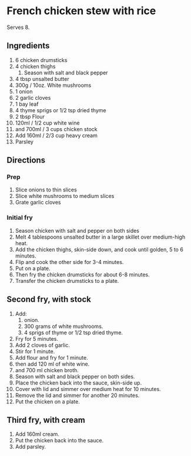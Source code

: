 # French chicken stew with rice

Serves 8. 

## Ingredients
1. 6 chicken drumsticks
1. 4 chicken thighs
	1. Season with salt and black pepper
1. 4 tbsp unsalted butter
1. 300g / 10oz. White mushrooms
1. 1 onion
1. 2 garlic cloves
1. 1 bay leaf
1. 4 thyme sprigs or 1/2 tsp dried thyme
1. 2 tbsp Flour
1. 120ml / 1/2 cup white wine
1. and 700ml / 3 cups chicken stock
1. Add 160ml / 2/3 cup heavy cream
1. Parsley


## Directions

### Prep
1. Slice onions to thin slices
1. Slice white mushrooms to medium slices 
1. Grate garlic cloves 

### Initial fry
1. Season chicken with salt and pepper on both sides
1. Melt 4 tablespoons unsalted butter in a large skillet over medium-high heat.
1. Add the chicken thighs, skin-side down, and cook until golden, 5 to 6 minutes.
1. Flip and cook the other side for 3-4 minutes.
1. Put on a plate.
1. Then fry the chicken drumsticks for about 6-8 minutes.
1. Transfer the chicken drumsticks to a plate.

## Second fry, with stock
1. Add:
	1. onion.
	1. 300 grams of white mushrooms.
	1. 4 sprigs of thyme or 1/2 tsp dried thyme.
1. Fry for 5 minutes.
1. Add 2 cloves of garlic.
1. Stir for 1 minute.
1. Add flour and fry for 1 minute.
1. then add 120 ml of white wine.
1. and 700 ml chicken broth.
1. Season with salt and black pepper on both sides.
1. Place the chicken back into the sauce, skin-side up.
1. Cover with lid and simmer over medium heat for 10 minutes.
1. Remove the lid and simmer for another 20 minutes.
1. Put the chicken on a plate.

## Third fry, with cream
1. Add 160ml cream.
1. Put the chicken back into the sauce.
1. Add parsley.
